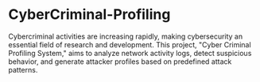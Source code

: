 # CyberCriminal-Profiling
Cybercriminal activities are increasing rapidly, making cybersecurity an essential field of research and development. This project, "Cyber Criminal Profiling System," aims to analyze network activity logs, detect suspicious behavior, and generate attacker profiles based on predefined attack patterns. 
